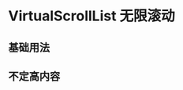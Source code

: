 # VirtualScrollList 无限滚动

## 基础用法

<demo src="./virtual-scroll-list/virtual-base.vue" desc="支持大量数据展示的滚动列表"></demo>

## 不定高内容

<demo src="./virtual-scroll-list/virtual-indefinite-high.vue" desc="列表内容的高度不确定，自适应计算滚动的高度"></demo>
